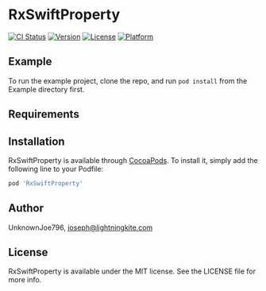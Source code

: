 # RxSwiftProperty

[![CI Status](https://img.shields.io/travis/UnknownJoe796/RxSwiftProperty.svg?style=flat)](https://travis-ci.org/UnknownJoe796/RxSwiftProperty)
[![Version](https://img.shields.io/cocoapods/v/RxSwiftProperty.svg?style=flat)](https://cocoapods.org/pods/RxSwiftProperty)
[![License](https://img.shields.io/cocoapods/l/RxSwiftProperty.svg?style=flat)](https://cocoapods.org/pods/RxSwiftProperty)
[![Platform](https://img.shields.io/cocoapods/p/RxSwiftProperty.svg?style=flat)](https://cocoapods.org/pods/RxSwiftProperty)

## Example

To run the example project, clone the repo, and run `pod install` from the Example directory first.

## Requirements

## Installation

RxSwiftProperty is available through [CocoaPods](https://cocoapods.org). To install
it, simply add the following line to your Podfile:

```ruby
pod 'RxSwiftProperty'
```

## Author

UnknownJoe796, joseph@lightningkite.com

## License

RxSwiftProperty is available under the MIT license. See the LICENSE file for more info.
